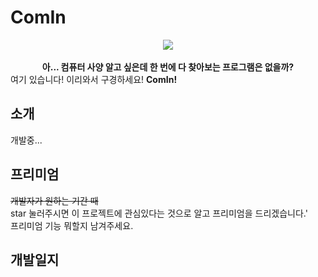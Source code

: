 # ComIn
<center><img src = "https://img.shields.io/badge/C%23-From-green"></center><br>
<center> <b>아... 컴퓨터 사양 알고 싶은데 한 번에 다 찾아보는 프로그램은 없을까?</b> <br></center>
여기 있습니다! 이리와서 구경하세요! <b>ComIn! </b> <br>

## 소개
개발중... <br>



## 프리미엄
~~개발자가 원하는 기간 때~~ <br>
star 눌러주시면 이 프로젝트에 관심있다는 것으로 알고 프리미엄을 드리겠습니다.' <br>
프리미엄 기능 뭐할지 남겨주세요. <br>


## 개발일지
<br>

 
